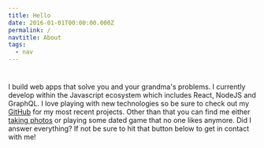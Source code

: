 ```yaml
---
title: Hello
date: 2016-01-01T00:00:00.000Z
permalink: /
navtitle: About
tags:
  - nav
---
```

# 

I build web apps that solve you and your grandma's problems. I currently develop within the Javascript ecosystem which includes React, NodeJS and GraphQL. I love playing with new technologies so be sure to check out my [GitHub](https://github.com/Beznet) for my most recent projects. Other than that you can find me either [taking photos](https://www.flickr.com/photos/141245432@N06/) or playing some dated game that no one likes anymore. Did I answer everything? If not be sure to hit that button below to get in contact with me!
